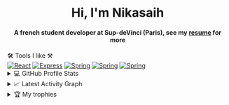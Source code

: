 <div align="center">
<h1 align="center">Hi, I'm Nikasaih</h1>
<h4 align="center">A french student developer at Sup-deVinci (Paris), see my <a href="https://github.com/Nikasaih/Nikasaih/blob/main/assets/doc/resume.pdf" target="_blank">resume</a> for more</h4>
</div>

<div>
 <summary> 🛠 Tools I like ⚒</summary>
   <a href="#"><img alt="React" src="https://img.shields.io/badge/React-2596be.svg?logo=react&logoColor=white"></a>
   <a href="#"><img alt="Express" src="https://img.shields.io/badge/Express-333233.svg?logo=express&logoColor=white"></a>
   <a href="#"><img alt="Spring" src="https://img.shields.io/badge/SpringBoot-6db33f.svg?logo=spring&logoColor=white"></a>
      <a href="#"><img alt="Spring" src="https://img.shields.io/badge/Unity-232d36.svg?logo=unity&logoColor=white"></a>
         <a href="#"><img alt="Spring" src="https://img.shields.io/badge/Docker-089ced.svg?logo=docker&logoColor=white"></a>
</div>
 <!-- 
<details>
  <summary>☎️ contact me</summary>
<div>
  <samp>
    <h2 align="center">you can reach me by:</h2>
    <p align="center">
      <br/>
      <a href="nikasaih@gmail.com" target="blank"><img align="center"
         src="https://img.shields.io/badge/gmail-EA4335.svg?style=for-the-badge&logo=gmail&logoColor=white"
         alt="azzar" height="30"/></a>
        <a href="https://twitter.com/siapa_hayosiapa" target="blank"><img align="center"
         src="https://img.shields.io/badge/twitter-1DA1F2.svg?style=for-the-badge&logo=twitter&logoColor=white"
         alt="azzar" height="30"/></a>
      <br>
    </p>
  </samp>
</div>
</details>
  -->
  
<details> 
  <summary>💻 GitHub Profile Stats</summary>
  <div>
  <samp>
    <h2 align="center"> Github stats </h2>
      <br/>
    <details open>
  <summary><h3>Languages</h3></summary>
            <p align="center">
        <a href="https://github.com/Nikasaih/">
          <img src="https://github-readme-stats.vercel.app/api/top-langs/?username=Nikasaih&langs_count=6&theme=gruvbox&layout=compact&hide_border=true"
          alt="Nikasaih :: overall Top Langs " /></a>
      </p>
        <p align="center">
          <a href="https://github.com/Nikasaih/">
          <img width="45%" src="https://github-profile-summary-cards.vercel.app/api/cards/repos-per-language?username=Nikasaih&theme=gruvbox&layout=compact&hide_border=true"
          alt="Nikasaih :: Top Langs by repo" />
          <img width="45%" src="https://github-profile-summary-cards.vercel.app/api/cards/most-commit-language?username=Nikasaih&theme=gruvbox&layout=compact&hide_border=true"
          alt="Nikasaih :: Top Langs by commit" />
          </a>
        </p>
</details>
    <details open>
  <summary><h3>stasistic</h3></summary>
        <p align="center">
          <a href="https://github.com/Nikasaih/">
          <img width="49.5%" src="https://github-readme-stats.vercel.app/api?username=Nikasaih&show_icons=true&theme=gruvbox&hide_border=true" />
          <img width="49.5%" src="https://github-readme-streak-stats.herokuapp.com/?user=Nikasaih&theme=gruvbox&hide_border=true" />
          </a>
       </p>
     <br>
     </samp>
  </div>    
</details>

<details>
  <summary>📈 Latest Activity Graph</summary>
  <samp>
  <br/>
  <h2 align="center"> latest contribution </h2>
<a href="https://github.com/ashutosh00710/github-readme-activity-graph">
  <img alt="azzar's Activity Graph" src="https://activity-graph.herokuapp.com/graph/?username=Nikasaih&bg_color=000&color=fff&line=00E676&point=fff&hide_border=true" /></a>
<br/>
  </samp>
  </details>

<details>
  <summary>🏆 My trophies</summary>
  <samp>
  <br/>
  <h2 align="center"> latest contribution </h2>
  <p align="center"> <a href="https://github.com/ryo-ma/github-profile-trophy"><img src="https://github-profile-trophy.vercel.app/?username=Nikasaih&layout=compact&theme=algolia" alt="Nikasaih" /></a> </p>
<br/>
  </samp>
  </details>

</details>
